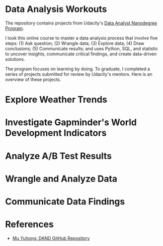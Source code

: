 # Data Analysis Workouts

The repository contains projects from Udacity's [Data Analyst Nanodegree Program](https://www.udacity.com/course/data-analyst-nanodegree--nd002).

I took this online course to master a data analysis process that involve five steps: (1) Ask question; (2) Wrangle data; (3) Explore data; (4) Draw conclusions; (5) Communicate results; and uses Python, SQL, and statistic to uncover insights, communicate critical findings, and create data-driven solutions.

The program focuses on learning by doing. To graduate, I completed a series of projects submitted for review by Udacity's mentors. Here is an overview of these projects.

# Explore Weather Trends

# Investigate Gapminder's World Development Indicators

# Analyze A/B Test Results

# Wrangle and Analyze Data

# Communicate Data Findings

# References
- [Mu Yuhong: DAND GitHub Repository](https://github.com/VenessaM/DataAnalysisPython) 
